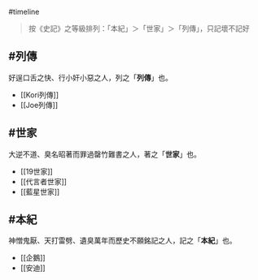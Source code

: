 #timeline
> 按《史記》之等級排列：「本紀」＞「世家」＞「列傳」，只記壞不記好
## #列傳
好逞口舌之快、行小奸小惡之人，列之「**列傳**」也。
- [[Kori列傳]]
- [[Joe列傳]]
## #世家
大逆不道、臭名昭著而罪過罄竹難書之人，著之「**世家**」也。
- [[19世家]]
- [[代言者世家]]
- [[藍星世家]]
## #本紀
神憎鬼厭、天打雷劈、遺臭萬年而歷史不願銘記之人，記之「**本紀**」也。
- [[企鵝]]
- [[安迪]]